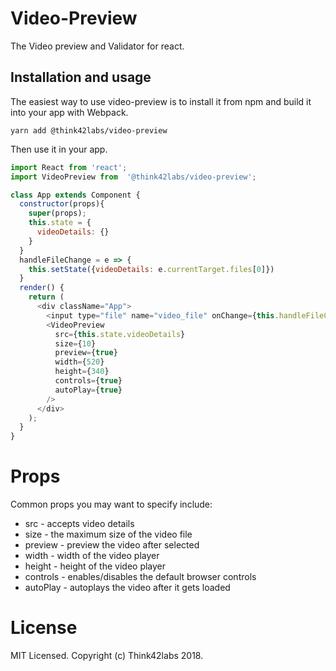 # Video-Preview

The Video preview and Validator for react.

## Installation and usage

The easiest way to use video-preview is to install it from npm and build it into your app with Webpack.

```
yarn add @think42labs/video-preview
```

Then use it in your app.

```JavaScript
import React from 'react';
import VideoPreview from  '@think42labs/video-preview';

class App extends Component {
  constructor(props){
    super(props);
    this.state = {
      videoDetails: {}
    }
  }
  handleFileChange = e => {
    this.setState({videoDetails: e.currentTarget.files[0]})
  }
  render() {
    return (
      <div className="App">
        <input type="file" name="video_file" onChange={this.handleFileChange}/>
        <VideoPreview 
          src={this.state.videoDetails}
          size={10}
          preview={true}
          width={520}
          height={340}
          controls={true}
          autoPlay={true}
        />
      </div>
    );
  }
}
```

# Props

Common props you may want to specify include:

* src - accepts video details
* size - the maximum size of the video file
* preview - preview the video after selected
* width - width of the video player
* height - height of the video player
* controls - enables/disables the default browser controls
* autoPlay - autoplays the video after it gets loaded

# License

MIT Licensed. Copyright (c) Think42labs 2018.
